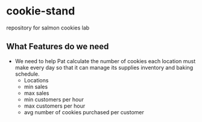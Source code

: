 # cookie-stand
repository for salmon cookies lab

## What Features do we need 
- We need to help Pat calculate the number of cookies each location must make every day so that it can manage its supplies inventory and baking schedule.
  - Locations 
  - min sales
  - max sales
  - min customers per hour
  - max customers per hour
  - avg number of cookies purchased per customer